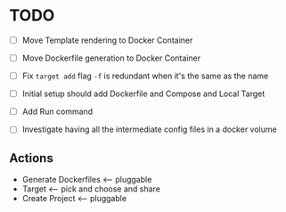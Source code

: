 

# TODO


- [ ] Move Template rendering to Docker Container
- [ ] Move Dockerfile generation to Docker Container
- [ ] Fix `target add` flag `-f` is redundant when it's the same as the name
- [ ] Initial setup should add Dockerfile and Compose and Local Target
- [ ] Add Run command
- [ ] Investigate having all the intermediate config files in a docker volume 


## Actions

- Generate Dockerfiles <-- pluggable
- Target <-- pick and choose and share
- Create Project <-- pluggable